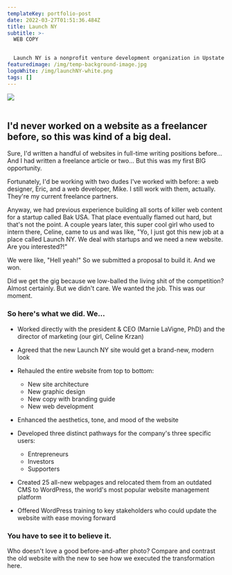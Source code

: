 ```yaml
---
templateKey: portfolio-post
date: 2022-03-27T01:51:36.484Z
title: Launch NY
subtitle: >-
  WEB COPY


  Launch NY is a nonprofit venture development organization in Upstate New York. The company provides pro bono mentoring and access to risk capital for high-growth startups.
featuredimage: /img/temp-background-image.jpg
logoWhite: /img/launchNY-white.png
tags: []
---
```

![](/img/launch-ny-feature-image.jpg)
<br>
<br>

## I'd never worked on a website as a freelancer before, so this was kind of a big deal.

Sure, I'd written a handful of websites in full-time writing positions before... And I had written a freelance article or two... But this was my first BIG opportunity. 

Fortunately, I'd be working with two dudes I've worked with before: a web designer, Eric, and a web developer, Mike. I still work with them, actually. They're my current freelance partners. 

Anyway, we had previous experience building all sorts of killer web content for a startup called Bak USA. That place eventually flamed out hard, but that's not the point. A couple years later, this super cool girl who used to intern there, Celine, came to us and was like, "Yo, I just got this new job at a place called Launch NY. We deal with startups and we need a new website. Are you interested?!"

We were like, "Hell yeah!" So we submitted a proposal to build it. And we won.

Did we get the gig because we low-balled the living shit of the competition? Almost certainly. But we didn't care. We wanted the job. This was our moment. 

### **So here's what we did.** We...

* Worked directly with the president & CEO (Marnie LaVigne, PhD) and the director of marketing (our girl, Celine Krzan)
* Agreed that the new Launch NY site would get a brand-new, modern look
* Rehauled the entire website from top to bottom:

  * New site architecture
  * New graphic design
  * New copy with branding guide
  * New web development
* Enhanced the aesthetics, tone, and mood of the website
* Developed three distinct pathways for the company's three specific users:

  * Entrepreneurs
  * Investors
  * Supporters
* Created 25 all-new webpages and relocated them from an outdated CMS to WordPress, the world's most popular website management platform
* Offered WordPress training to key stakeholders who could update the website with ease moving forward

### **You have to see it to believe it.**

Who doesn't love a good before-and-after photo? Compare and contrast the old website with the new to see how we executed the transformation here.